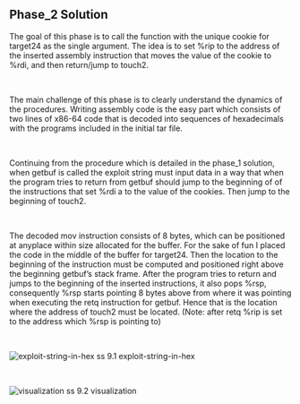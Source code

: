

## Phase_2 Solution 

The goal of this phase is to call the function <touch2> with the unique cookie for target24 as the single argument. The idea is to 
set %rip to the address of the inserted assembly instruction that moves the value of the cookie to %rdi, and then return/jump to touch2. 

&nbsp;  
  
The main challenge of this phase is to clearly understand the dynamics of the procedures. Writing assembly code is the easy part which 
consists of two lines of x86-64 code that is decoded into sequences of hexadecimals with the programs included in the initial tar file. 

&nbsp;  
  
Continuing from the <getbuf> procedure which is detailed in the phase_1 solution, when getbuf is called the exploit string must input data 
in a way that when the program tries to return from getbuf should jump to the beginning of of the instructions that set %rdi a to the value of the cookies. Then jump to the beginning of touch2. 

&nbsp;
  
The decoded mov instruction consists of 8 bytes, which can be positioned at anyplace within size allocated for the buffer. For the sake 
of fun I placed the code in the middle of the buffer for target24. Then the location to the beginning of the instruction must be computed 
and positioned right above the beginning getbuf’s stack frame. After the program tries to return and jumps to the beginning of the inserted 
instructions, it also pops %rsp, consequently %rsp starts pointing 8 bytes above from where it was pointing when executing the retq instruction 
for getbuf. Hence that is the location where the address of touch2 must be located. (Note: after retq %rip is set to the address which %rsp is 
pointing to) 

&nbsp;
  
![exploit-string-in-hex](https://github.com/muratsankaya/AttackLab/assets/104160992/02361ca7-404b-4de8-a8eb-4011e80dfaa8)
ss 9.1 exploit-string-in-hex

&nbsp;
 
![visualization](https://github.com/muratsankaya/AttackLab/assets/104160992/05eae96a-28cf-4f8d-afb4-58f910d0f757)
ss 9.2 visualization
